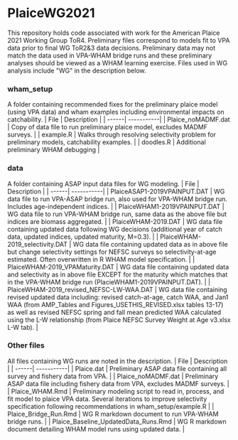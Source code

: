 # PlaiceWG2021

This repository holds code associated with work for the American Plaice 2021 Working Group ToR4. Preliminary files correspond to models fit to VPA data prior to final WG ToR2&3 data decisions. Preliminary data may not match the data used in VPA-WHAM bridge runs and these preliminary analyses should be viewed as a WHAM learning exercise. Files used in WG analysis include "WG" in the description below.

### wham_setup
A folder containing recommended fixes for the preliminary plaice model (using VPA data) and wham examples including environmental impacts on catchability. 
| File | Description |
| ------| -----------|
| Plaice_noMADMF.dat | Copy of data file to run preliminary plaice model, excludes MADMF surveys. |
| example.R | Walks through resolving selectivity problem for preliminary models, catchability examples. |
| doodles.R | Additional preliminary WHAM debugging |

### data
A folder containing ASAP input data files for WG modeling. 
| File | Description |
| ------| -----------|
| PlaiceASAP1-2019VPAINPUT.DAT | WG data file to run VPA-ASAP bridge run, also used for VPA-WHAM bridge run. Includes age-independent indices. |
| PlaiceWHAM1-2019VPAINPUT.DAT | WG data file to run VPA-WHAM bridge run, same data as the above file but indices are biomass aggregated. |
| PlaiceWHAM-2019.DAT | WG data file containing updated data following WG decisions (additional year of catch data, updated indices, updated maturity, M=0.3). |
| PlaiceWHAM-2019_selectivity.DAT | WG data file containing updated data as in above file but change selectivity settings for NEFSC surveys so selectivity-at-age estimated. Often overwritten in R WHAM model specification. |
| PlaiceWHAM-2019_VPAMaturity.DAT | WG data file containing updated data and selectivity as in above file EXCEPT for the maturity which matches that in the VPA-WHAM bridge run (PlacieWHAM1-2019VPAINPUT.DAT). |
| PlaiceWHAM-2019_revised_NEFSC-LW-WAA.DAT | WG data file containing revised updated data including: revised catch-at-age, catch WAA, and Jan1 WAA (from AMP_Tables and Figures_USETHIS_REVISED.xlsx tables 13-17) as well as revised NEFSC spring and fall mean predicted WAA calculated using the L-W relationship (from Plaice NEFSC Survey Weight at Age v3.xlsx L-W tab). |

### Other files
All files containing WG runs are noted in the description.
| File | Description |
| ------| -----------|
| Plaice.dat | Preliminary ASAP data file containing all survey and fishery data from VPA. |
| Plaice_noMADMF.dat | Preliminary ASAP data file including fishery data from VPA, excludes MADMF surveys. |
| Plaice_WHAM.Rmd | Preliminary modeling script to read in, process, and fit model to plaice VPA data. Several iterations to improve selectivity specification following recommendations in wham_setup/example.R |
| Plaice_Bridge_Run.Rmd | WG R markdown document to run VPA-WHAM bridge runs. |
| Plaice_Baseline_UpdatedData_Runs.Rmd | WG R markdown document detailing WHAM model runs using updated data. |


